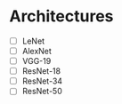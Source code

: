 # Architectures  
- [ ] LeNet
- [ ] AlexNet  
- [ ] VGG-19  
- [ ] ResNet-18
- [ ] ResNet-34  
- [ ] ResNet-50 